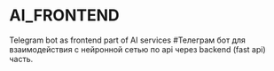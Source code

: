 # AI_FRONTEND
Telegram bot as frontend part of AI services
#Телеграм бот для взаимодействия с нейронной сетью по api через backend (fast api) часть.